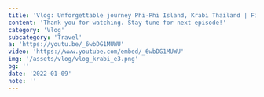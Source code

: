 ```yaml
---
title: 'Vlog: Unforgettable journey Phi-Phi Island, Krabi Thailand | Final Episode.'
content: 'Thank you for watching. Stay tune for next episode!'
category: 'Vlog'
subcategory: 'Travel'
a: 'https://youtu.be/_6wbDG1MUWU'
video: 'https://www.youtube.com/embed/_6wbDG1MUWU'
img: '/assets/vlog/vlog_krabi_e3.png'
bg: ''
date: '2022-01-09'
note: ''
---
```


